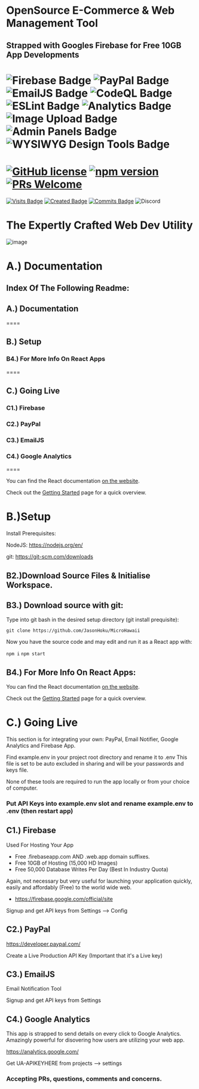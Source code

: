 # OpenSource E-Commerce & Web Management Tool

## Strapped with Googles Firebase for Free 10GB App Developments

![Firebase Badge](https://img.shields.io/badge/Firebase-✔-brightgreen)
![PayPal Badge](https://img.shields.io/badge/PayPal-✔-brightgreen)
![EmailJS Badge](https://img.shields.io/badge/EmailJS-✔-brightgreen)
![CodeQL Badge](https://img.shields.io/badge/CodeQL-✔-brightgreen)
![ESLint Badge](https://img.shields.io/badge/ESLint-✔-brightgreen)
![Analytics Badge](https://img.shields.io/badge/Analytics-✔-brightgreen)
![Image Upload Badge](https://img.shields.io/badge/ImageUpload-✔-brightgreen)
![Admin Panels Badge](https://img.shields.io/badge/CustomControls-✔-brightgreen)
![ WYSIWYG Design Tools Badge](https://img.shields.io/badge/WYSIWYG-✔-brightgreen)
====

# [![GitHub license](https://img.shields.io/badge/license-MIT-blue.svg)](https://github.com/facebook/react/blob/master/LICENSE) [![npm version](https://img.shields.io/npm/v/react.svg?style=flat)](https://www.npmjs.com/package/react) [![PRs Welcome](https://img.shields.io/badge/PRs-welcome-brightgreen.svg)](https://reactjs.org/docs/how-to-contribute.html#your-first-pull-request)

[![Visits Badge](https://badges.pufler.dev/visits/JasonHoku/MicroHawaii)](https://badges.pufler.dev)
[![Created Badge](https://badges.pufler.dev/created/JasonHoku/MicroHawaii)](https://badges.pufler.dev)
[![Commits Badge](https://badges.pufler.dev/commits/monthly/JasonHoku)](https://badges.pufler.dev)
![Discord](https://img.shields.io/discord/364993358789345283?style=for-the-badge)

# The Expertly Crafted Web Dev Utility

![image](https://user-images.githubusercontent.com/6715569/105939604-a2f10080-5ffd-11eb-9903-9618dcd360a7.png)

# A.) Documentation


## Index Of The Following Readme: 

## A.) Documentation
====

## B.) Setup

### B4.) For More Info On React Apps
====


## C.) Going Live

### C1.) Firebase

### C2.) PayPal

### C3.) EmailJS

### C4.) Google Analytics
====

You can find the React documentation [on the website](https://reactjs.org/docs).

Check out the [Getting Started](https://reactjs.org/docs/getting-started.html) page for a quick overview.

# B.)Setup

Install Prerequisites:

NodeJS: https://nodejs.org/en/

git: https://git-scm.com/downloads

## B2.)Download Source Files & Initialise Workspace.

## B3.) Download source with git:

Type into git bash in the desired setup directory (git install prequisite):

`git clone https://github.com/JasonHoku/MicroHawaii`

Now you have the source code and may edit and run it as a React app with:

`npm i`
`npm start`

## B4.) For More Info On React Apps:

You can find the React documentation [on the website](https://reactjs.org/docs).

Check out the [Getting Started](https://reactjs.org/docs/getting-started.html) page for a quick overview.

# C.) Going Live

This section is for integrating your own: PayPal, Email Notifier, Google Analytics and Firebase App.

Find example.env in your project root directory and rename it to .env
This file is set to be auto excluded in sharing and will be your passwords and keys file.

None of these tools are required to run the app locally or from your choice of computer.

### Put API Keys into example.env slot and rename example.env to .env (then restart app)

## C1.) Firebase

Used For Hosting Your App

- Free .firebaseapp.com AND .web.app domain suffixes.
- Free 10GB of Hosting (15,000 HD Images)
- Free 50,000 Database Writes Per Day (Best In Industry Quota)

Again, not necessary but very useful for launching your application quickly, easily and affordably (Free) to the world wide web.

* https://firebase.google.com/official/site

Signup and get API keys from Settings --> Config


## C2.) PayPal

https://developer.paypal.com/

Create a Live Production API Key (Important that it's a Live key)

## C3.) EmailJS

Email Notification Tool 

Signup and get API keys from Settings

## C4.) Google Analytics

This app is strapped to send details on every click to Google Analytics. Amazingly powerful for disovering how users are utilizing your web app.

https://analytics.google.com/

Get UA-APIKEYHERE from projects --> settings

### Accepting PRs, questions, comments and concerns.

